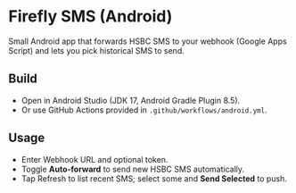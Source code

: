 # Firefly SMS (Android)

Small Android app that forwards HSBC SMS to your webhook (Google Apps Script) and lets you pick historical SMS to send.

## Build
- Open in Android Studio (JDK 17, Android Gradle Plugin 8.5).
- Or use GitHub Actions provided in `.github/workflows/android.yml`.

## Usage
- Enter Webhook URL and optional token.
- Toggle **Auto-forward** to send new HSBC SMS automatically.
- Tap Refresh to list recent SMS; select some and **Send Selected** to push.
